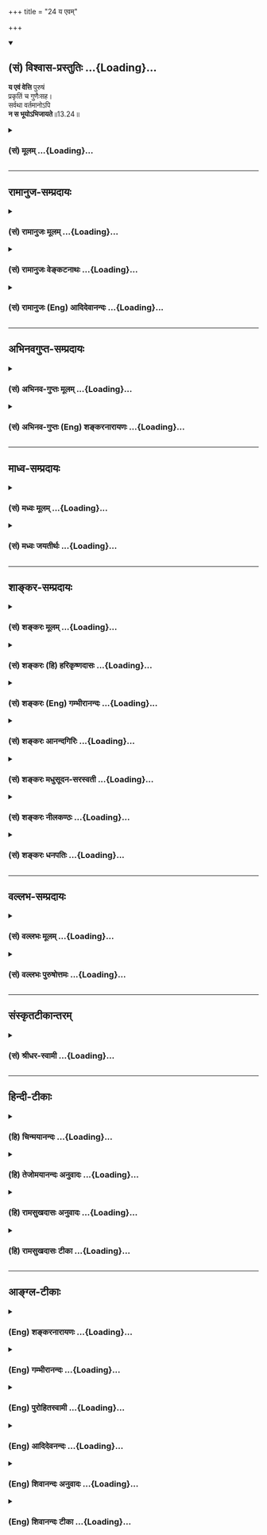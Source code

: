 +++
title = "24 य एवम्"

+++
<div class="js_include" newlevelforh1="2" title="(सं) विश्वास-प्रस्तुतिः" unfilled url="/purANam_vaiShNavam/mahAbhAratam/06-bhIShma-parva/03-bhagavad-gItA-parva/saMskRtam/vishvAsa-prastutiH/13_xetra-xetrajna-yogaH/24_ya_evam.md">
<details open><summary><h2>(सं) विश्वास-प्रस्तुतिः ...{Loading}...</h2></summary>

**य एवं वेत्ति** पुरुषं  
प्रकृतिं च गुणैःसह।  
सर्वथा वर्तमानोऽपि  
**न स भूयोऽभिजायते**॥13.24॥
</details>
</div>
<div class="js_include collapsed" newlevelforh1="3" title="(सं) मूलम्" unfilled url="/purANam_vaiShNavam/mahAbhAratam/06-bhIShma-parva/03-bhagavad-gItA-parva/saMskRtam/mUlam/13_xetra-xetrajna-yogaH/24_ya_evam.md">
<details><summary><h3>(सं) मूलम् ...{Loading}...</h3></summary>

य एवं वेत्ति पुरुषं प्रकृतिं च गुणैःसह।  
सर्वथा वर्तमानोऽपि न स भूयोऽभिजायते।।13.24।।
</details>
</div>


_________________
## रामानुज-सम्प्रदायः
<div class="js_include collapsed" newlevelforh1="3" title="(सं) रामानुजः मूलम्" unfilled url="/purANam_vaiShNavam/mahAbhAratam/06-bhIShma-parva/03-bhagavad-gItA-parva/saMskRtam/rAmAnujaH/mUlam/13_xetra-xetrajna-yogaH/24_ya_evam.md">
<details><summary><h3>(सं) रामानुजः मूलम् ...{Loading}...</h3></summary>

।।13.23।।**एनम्** उक्तस्वभावं **पुरुषम्** उक्तस्वभावां **च प्रकृतिं**
वक्ष्यमाणस्वभावयुक्तैः सत्त्वादिभिः **गुणैः सह यो वेत्ति** यथावद्
विवेकेन जानाति **स सर्वथा** देवमनुष्यादिदेहेषु अतिमात्रक्लिष्टप्रकारेण
**वर्तमानः अपि न भूयः अभिजायते** न भूयः प्रकृत्या संसर्गमर्हति;
अपरिच्छिन्नज्ञानलक्षणम्; अपहतपाप्मानम् आत्मानं तद्देहावसानसमये
प्राप्नोति इत्यर्थः।

</details>
</div>
<div class="js_include collapsed" newlevelforh1="3" title="(सं) रामानुजः वेङ्कटनाथः" unfilled url="/purANam_vaiShNavam/mahAbhAratam/06-bhIShma-parva/03-bhagavad-gItA-parva/saMskRtam/rAmAnujaH/venkaTanAthaH/13_xetra-xetrajna-yogaH/24_ya_evam.md">
<details><summary><h3>(सं) रामानुजः वेङ्कटनाथः ...{Loading}...</h3></summary>

  
  
।।13.24।। अथ विवेकानुसन्धानप्रकारं वक्तुं तत्रात्यादराय तत्फलं प्रथमं
प्रदर्श्यतेय एनमिति श्लोकेन। अन्वादेशः
प्रागुक्तविविक्ताकारपरामर्शीत्याहउक्तस्वभावमिति। प्रकृतेरपि
प्रागेवोक्तत्वात्एनाम् इति विपरिणामःउक्तस्वभावामित्युक्तः। गुणानां तु
प्राक्प्रदर्शनमात्रम् प्रपञ्चनं तु चतुर्दशाध्याय
इत्यभिप्रायेणाहवक्ष्यमाणस्वभावयुक्तैरिति। प्रकृतिपुरुषयोरेव
प्रधानत्वाद्गुणानां चाप्रधानत्वात्गुणैः सहेत्युक्तम्। पुरुषस्य प्रकृत्या
समुच्चित्य सहनिर्देशेऽपि गुणशब्दोऽत्र
पूर्वोत्तरप्रपञ्चितप्रकृतिगुणमात्रविषय इति
ज्ञापनायसत्त्वादिभिरित्युक्तम्। प्रकृतितद्गुणसहितवेदनमशुद्धवेदनं
स्यादिति शङ्कायांएनं वेत्ति इत्यनेनाभिप्रेतमाहयथावद्विवेकेन जानातीति।
उच्छास्त्रप्रवृत्तित्वशङ्काव्युदासायसर्वथा इत्यनेन
नानाविधदेहसंसर्गप्रयुक्तो योगविरोधिविचित्रक्लेशान्वयो विवक्षित
इत्यभिप्रायेणाहदेवमनुष्यादीति। एतदुक्तं भवति -- तत्त्वविदः
प्रारब्धकर्मवशात्तदानीन्तनक्लेशानुभवेऽपि नेतरपुरुषसाधर्म्येण
जन्मान्तरमनुमातुं शक्यमिति। अपिशब्दादक्लिष्टवृत्तिषु कैमुत्यं सूचितम्। न
जायते म्रियते \[कठो.1।2।18\] इत्यनेनैव आत्मस्वरूपस्य **जन्म** उक्तः
अतोऽत्र तत्प्रसङ्गाभावात्तत्र भूयश्शब्दानन्वयाच्च सदसद्योनिजन्मसु
\[13।22\] इति प्रसक्तदेहसंसर्गलक्षणजनिरेव निषिध्यत इत्यभिप्रायेणाहन भूयः
प्रकृत्या संसर्गमर्हतीति। प्रलयाद्यवस्थासु विनष्टदेहस्य देहानन्तरमेव
देहसम्बन्धलक्षणजन्यभावेऽपि पुनर्देहसम्बन्धयोग्यताऽस्ति; अस्य तु
ज्ञानाग्निदग्धकर्मत्वात् साऽपि नास्तीत्यभिप्रायेणार्हतिशब्दः। अनर्हतामेव
व्यञ्जयन्
पुनर्भवादिरूपानिष्टनिवृत्तेरर्थादिष्टप्राप्तिपर्यन्ततामाहअपरिच्छिन्नेति।
अज्ञानस्य कर्मणश्च निश्शेषविनाशात् नहि
देहसम्बन्धयोग्यतेत्यभिप्रायेणअपरिच्छिन्नज्ञानलक्षणमपहतपाप्मानमिति
विशेषणद्वयम्। भूयश्शब्दाभिप्रेतमाहतद्देहावसानसमय इति।  
  

</details>
</div>
<div class="js_include collapsed" newlevelforh1="3" title="(सं) रामानुजः (Eng) आदिदेवानन्दः" unfilled url="/purANam_vaiShNavam/mahAbhAratam/06-bhIShma-parva/03-bhagavad-gItA-parva/saMskRtam/rAmAnujaH/english/AdidevAnandaH/13_xetra-xetrajna-yogaH/24_ya_evam.md">
<details><summary><h3>(सं) रामानुजः (Eng) आदिदेवानन्दः ...{Loading}...</h3></summary>

13.24 He who 'understands', namely, knows truly with discrimination, the
self to be thus, and also the Prakrti as having the aforesaid nature
along with Sattva and other Gunas, whose nature will be later examined,
is never born again, i.e., is never rorn conjointly with Prakrti again
in 'whatever state he may be placed,' i.e., in whatever painful
condition he may be placed in the bodies of divinities, men etc. The
meaning is that at the time when the body ceases to exist, the self will
attain the purified state characterised by boundless knowledge devoid of
evil.

</details>
</div>


_________________
## अभिनवगुप्त-सम्प्रदायः
<div class="js_include collapsed" newlevelforh1="3" title="(सं) अभिनव-गुप्तः मूलम्" unfilled url="/purANam_vaiShNavam/mahAbhAratam/06-bhIShma-parva/03-bhagavad-gItA-parva/saMskRtam/abhinava-guptaH/mUlam/13_xetra-xetrajna-yogaH/24_ya_evam.md">
<details><summary><h3>(सं) अभिनव-गुप्तः मूलम् ...{Loading}...</h3></summary>

।।13.24।। तथा चाह --,य एवमिति। एवम् अनेन सर्वाभेदरूपेण ब्रह्मदर्शनेन यो
योगी प्रकृतिं पुरुषं गुणांश्च तद्विकारान् जानाति; सर्वेण प्रकारेण यथा
तथा वर्तमानोऽपि स +++(S; omit सः)+++ मुक्त एवेत्यर्थः।

</details>
</div>
<div class="js_include collapsed" newlevelforh1="3" title="(सं) अभिनव-गुप्तः (Eng) शङ्करनारायणः" unfilled url="/purANam_vaiShNavam/mahAbhAratam/06-bhIShma-parva/03-bhagavad-gItA-parva/saMskRtam/abhinava-guptaH/english/shankaranArAyaNaH/13_xetra-xetrajna-yogaH/24_ya_evam.md">
<details><summary><h3>(सं) अभिनव-गुप्तः (Eng) शङ्करनारायणः ...{Loading}...</h3></summary>

13.24 Ya evam etc. a men of Yoga who knows the Material Cause, the Soul,
the Strands and their modifications in this manner i.e., by means of
this above mentioned Brahman-perception which is in the form 'All are
identical with It' - he is certainly emancipated eventhough he behaves
in different ways i.e., in whatever manner \[he chooses\].

</details>
</div>


_________________
## माध्व-सम्प्रदायः
<div class="js_include collapsed" newlevelforh1="3" title="(सं) मध्वः मूलम्" unfilled url="/purANam_vaiShNavam/mahAbhAratam/06-bhIShma-parva/03-bhagavad-gItA-parva/saMskRtam/madhvaH/mUlam/13_xetra-xetrajna-yogaH/24_ya_evam.md">
<details><summary><h3>(सं) मध्वः मूलम् ...{Loading}...</h3></summary>

।।13.24।। Sri Madhvacharya did not comment on this sloka.

</details>
</div>
<div class="js_include collapsed" newlevelforh1="3" title="(सं) मध्वः जयतीर्थः" unfilled url="/purANam_vaiShNavam/mahAbhAratam/06-bhIShma-parva/03-bhagavad-gItA-parva/saMskRtam/madhvaH/jayatIrthaH/13_xetra-xetrajna-yogaH/24_ya_evam.md">
<details><summary><h3>(सं) मध्वः जयतीर्थः ...{Loading}...</h3></summary>

।।13.24।। Sri Jayatirtha did not comment on this sloka.

</details>
</div>


_________________
## शाङ्कर-सम्प्रदायः
<div class="js_include collapsed" newlevelforh1="3" title="(सं) शङ्करः मूलम्" unfilled url="/purANam_vaiShNavam/mahAbhAratam/06-bhIShma-parva/03-bhagavad-gItA-parva/saMskRtam/shankaraH/mUlam/13_xetra-xetrajna-yogaH/24_ya_evam.md">
<details><summary><h3>(सं) शङ्करः मूलम् ...{Loading}...</h3></summary>

।।13.24।। --,**यः एवं** यथोक्तप्रकारेण **वेत्ति पुरुषं** साक्षात् अहमिति
**प्रकृतिं च** यथोक्ताम् अविद्यालक्षणां **गुणैः** स्वविकारैः **सह**
निवर्तिताम् अभावम् आपादितां विद्यया; **सर्वथा** सर्वप्रकारेण
**वर्तमानोऽपि सः भूयः** पुनः पतिते अस्मिन् विद्वच्छरीरे देहान्तराय **न
अभिजायते** न उत्पद्यते; देहान्तरं न गृह्णाति इत्यर्थः। अपिशब्दात् किमु
वक्तव्यं स्ववृत्तस्थो न जायते इति अभिप्रायः।।  
  
ननु; यद्यपि ज्ञानोत्पत्त्यनन्तरं पुनर्जन्माभाव उक्तः; तथापि प्राक्
ज्ञानोत्पत्तेः कृतानां कर्मणाम् उत्तरकालभाविनां च; यानि च
अतिक्रान्तानेकजन्मकृतानि तेषां च; फलमदत्त्वा नाशो न युक्त इति; स्युः
त्रीणि जन्मानि; कृतविप्रणाशो हि न युक्त इति; यथा फले प्रवृत्तानाम्
आरब्धजन्मनां कर्मणाम्। न च कर्मणां विशेषः अवगम्यते। तस्मात्
त्रिप्रकाराण्यपि कर्माणि त्रीणि जन्मानि आरभेरन् संहतानि वा सर्वाणि एकं
जन्म आरभेरन्। अन्यथा कृतविनाशे सति सर्वत्र अनाश्वासप्रसङ्गः;
शास्त्रानर्थक्यं च स्यात्। इत्यतः इदमयुक्तमुक्तम् न स भूयोऽभिजायते इति।
न क्षीयन्ते चास्य कर्माणि (मु0 उ₀ 2।2।8) ब्रह्म वेद ब्रह्मैव भवति (मु0
उ₀ 3।2।9) तस्य तावदेव चिरम् (छा0 उ₀ 6।14।2) इषीकातूलवत् सर्वाणि कर्माणि
प्रदूयन्ते (छा0 उ₀ 5।24।3) इत्यादिश्रुतिशतेभ्यः उक्तो विदुषः
सर्वकर्मदाहः। इहापि च उक्तः यथैधांसि इत्यादिना सर्वकर्मदाहः; वक्ष्यति च।
उपपत्तेश्च -- अविद्याकामक्लेशबीजनिमित्तानि हि कर्माणि जन्मान्तराङ्कुरम्
आरभन्ते इहापि च साहंकाराभिसंधीनि कर्माणि फलारम्भकाणि; न इतराणि इति तत्र
तत्र भगवता उक्तम्। बीजान्यग्न्युपदग्धानि न रोहन्ति यथा पुनः।
ज्ञानदग्धैस्तथा क्लेशैर्नात्मा संपद्यते पुनः इति च। अस्तु तावत्
ज्ञानोत्पत्त्युत्तरकालकृतानां कर्मणां ज्ञानेन दाहः ज्ञानसहभावित्वात्। न
तु इह जन्मनि ज्ञानोत्पत्तेः प्राक् कृतानां कर्मणां अतीतजन्मकृतानां च
दाहः युक्तः। न सर्वकर्माणि इति विशेषणात्। ज्ञानोत्तरकालभाविनामेव
सर्वकर्मणाम् इति चेत्; न संकोचे कारणानुपपत्तेः। यत्तु उक्तम् यथा
वर्तमानजन्मारम्भकाणि कर्माणि न क्षीयन्ते फलदानाय प्रवृत्तान्येव सत्यपि
ज्ञाने; तथा अनारब्धफलानामपि कर्मणां क्षयो न युक्तः इति; तत् असत्। कथम्
तेषां मुक्तेषुवत् प्रवृत्तफलत्वात्। यथा पूर्वं लक्ष्यवेधाय मुक्तः इषुः
धनुषः लक्ष्यवेधोत्तरकालमपि आरब्धवेगक्षयात् पतनेनैव निवर्तते; एवं
शरीरारम्भकं कर्म शरीरस्थितिप्रयोजने निवृत्तेऽपि; आ संस्कारवेगक्षयात्
पूर्ववत् वर्तते एव। यथा स एव इषुः प्रवृत्तिनिमित्तानारब्धवेगस्तु अमुक्तो
धनुषि प्रयुक्तोऽपि उपसंह्रियते; तथा अनारब्धफलानि कर्माणि
स्वाश्रयस्थान्येव ज्ञानेन निर्बीजीक्रियन्ते इति; पतिते अस्मिन्
विद्वच्छरीरे न स भूयोऽभिजायते इति युक्तमेव उक्तमिति सिद्धम्।। अत्र
आत्मदर्शने उपायविकल्पाः इमे ध्यानादयः उच्यन्ते --,

</details>
</div>
<div class="js_include collapsed" newlevelforh1="3" title="(सं) शङ्करः (हि) हरिकृष्णदासः" unfilled url="/purANam_vaiShNavam/mahAbhAratam/06-bhIShma-parva/03-bhagavad-gItA-parva/saMskRtam/shankaraH/hindI/harikRShNadAsaH/13_xetra-xetrajna-yogaH/24_ya_evam.md">
<details><summary><h3>(सं) शङ्करः (हि) हरिकृष्णदासः ...{Loading}...</h3></summary>

।।13.24।। इस प्रकार उस उपर्युक्त लक्षणोंसे युक्त आत्माको --, उस पुरुषको
जो मनुष्य उपर्युक्त प्रकारसे अर्थात् साक्षात् आत्मभावसे कि यही मैं हूँ
इस प्रकार जानता है और उपर्युक्त अविद्यारूप प्रकृतिको भी; अपने विकाररूप
गुणोंके सहित; विद्याद्वारा निवृत्त की हुई -- अभावको प्राप्त की हुई जानता
है। वह सब प्रकारसे बर्तता हुआ भी; इस विद्वत्शरीरके नाश होनेपर फिर दूसरे
शरीरमें जन्म नहीं लेता अर्थात् दूसरे शरीरको ग्रहण नहीं करता। अपि शब्दसे
यह अभिप्राय है कि अपने वर्णाश्रमधर्मके अनुकूल बर्तनेवाला पुनः उत्पन्न
नहीं होता; इसमें तो कहना ही क्या है पू₀ -- यद्यपि ज्ञान उत्पन्न होनेके
पश्चात् पुनर्जन्मका अभाव बतलाया गया है; तथापि ज्ञान उत्पन्न होनेसे पहले
किये हुए; ज्ञानोत्पत्तिके पश्चात् किये जानेवाले और अनेक भूतपूर्व
जन्मोंमें किये हुए जो कर्म हैं; फल प्रदान किये बिना उनका नाश मानना
युक्तियुक्त नहीं है; अतः ( ज्ञान प्राप्त होनेके बाद भी ) तीन जन्म और
होने चाहिये। अभिप्राय यह है कि सभी कर्म समान हैं; उनमें कोई भेद प्रतीत
नहीं होता; अतः फल देनेके लिये प्रवृत्त हुए जन्मारम्भ करनेवाले प्रारब्ध
कर्मोंके समान ही किये हुए अन्य कर्मोंका भी ( बिना फल दिये ) नाश ( मानना
) उचित नहीं; सुतरां तीनों प्रकारके कर्म तीन जन्मोंका आरम्भ करेंगे अथवा
सब मिलकर एक जन्मका ही आरम्भ करेंगे ( ऐसा मानना चाहिये )। नहीं तो किये
हुए कर्मोंका ( बिना फल दिये ) नाश माननेसे; सर्वत्र अविश्वासका प्रसंग आ
जायगा और शास्त्रकी व्यर्थता सिद्ध हो जायगी। अतः यह कहना कि वह फिर जन्म
नहीं लेता ठीक नहीं है। उ₀ -- यह बात नहीं क्योंकि इसके समस्त कर्म क्षय हो
जाते हैं ब्रह्मको जाननेवाला ब्रह्म ही हो जाता है उसके ( मोक्षमें )
तभीतककी देर है अग्निमें तृणके अग्रभागकी भाँति उसके समस्त कर्म भस्म हो
जाते हैं इत्यादि सैकड़ों श्रुतियोंद्वारा विद्वान्के सब कर्मोंका दाह होना
कहा गया है। यहाँ गीताशास्त्रमें भी यथैधांसि इत्यादि श्लोकमें समस्त
कर्मोंका दाह कहा गया है और आगे भी कहेंगे। युक्तिसे भी यही बात सिद्ध होती
है क्योंकि अविद्या; कामना आदि क्लेशरूप बीजोंसे युक्त हुए ही कारणरूप कर्म
अन्य जन्मरूप अंकुरका आरम्भ किया करते हैं। यहाँ गीताशास्त्रमें भी
भगवान्ने जगहजगह कहा है कि अहंकार और फलाकाङ्क्षायुक्त कर्म ही फलका आरम्भ
करनेवाले होते हैं; अन्य नहीं। तथा जैसे अग्निमें दग्ध हुए बीज फिर नहीं
उगते; वैसे ही ज्ञानसे दग्ध हुए क्लेशोंद्वारा आत्मा पुनः शरीर,ग्रहण नहीं
करता ऐसा भी ( शास्त्रोंका वचन है )। पू₀ -- ज्ञान होनेके पश्चात् किये हुए
कर्मोंका ज्ञानद्वारा दाह हो सकता है क्योंकि वे ज्ञानके साथ होते हैं।
परंतु इस जन्ममें ज्ञान उत्पन्न होनेसे पहले किये हुए और भूतपूर्व अनेक
जन्मोंमें किये हुए कर्मोंका; ज्ञानद्वारा नाश मानना उचित नहीं। उ₀ -- यह
कहना ठीक नहीं क्योंकि सारे कर्म ( दग्ध हो जाते हैं ) ऐसा विशेषण दिया गया
है। पू₀ -- यदि ऐसा मानें कि ज्ञानके पश्चात् होनेवाले सब कर्मोंका ही (
ज्ञानद्वारा दाह होता है तो ) उ₀ -- यह बात नहीं है। क्योंकि ( इस प्रकारके
) संकोचका ( कोई ) कारण नहीं सिद्ध होता। तुमने जो कहा कि जैसे ज्ञान हो
जानेपर भी; वर्तमान जन्मका आरम्भ करनेवाले; फल देनेके लिये प्रवृत्त हुए
प्रारब्धकर्म नष्ट नहीं होते; वैसे ही जिनका फल आरम्भ नहीं हुआ है; उन
कर्मोंका भी नाश ( मानना ) युक्तियुक्त नहीं है; सो ऐसा कहना भी ठीक नहीं।
क्योंकि वे प्रारब्ध कर्म छोड़े हुए बाणकी भाँति फल देनेके लिये प्रवृत्त
हो चुके हैं; इसलिये ( उनका फल अवश्य होता है; पर अन्यका नहीं )। जैसे पहले
लक्ष्यका वेध करनेके लिये धनुषसे छोड़ा हुआ बाण; लक्ष्यवेध हो जानेके
पश्चात् ही आरम्भ हुए वेगका नाश होनेपर गिरकर ही शान्त होता है; वैसे ही
शरीरका आरम्भ करनेवाले प्रारब्ध कर्म भी; शरीरस्थितिरूप प्रयोजनके निवृत्त
हो जानेपर भी; जबतक संस्कारोंका वेग क्षय नहीं हो जाता; तबतक पहलेकी भाँति
बर्तते ही रहते हैं। वही बाण; जिसका प्रवृत्तिके लिये वेग आरम्भ नहीं हुआ
है -- जो छोड़ा नहीं गया है; यदि धनुषपर चढ़ा भी लिया गया हो तो भी उसको
रोका जा सकता है; वैसे ही जिन कर्मोंके फलका आरम्भ नहीं हुआ है; वे अपने
आश्रयमें स्थित हुए ही ज्ञानद्वारा निर्बीज किये जा सकते हैं। अतः इस
विद्वत्शरीरके गिरनेके पीछे वह फिर उत्पन्न नहीं होता यह कहना उचित ही है;
यह बात सिद्ध हुई।

</details>
</div>
<div class="js_include collapsed" newlevelforh1="3" title="(सं) शङ्करः (Eng) गम्भीरानन्दः" unfilled url="/purANam_vaiShNavam/mahAbhAratam/06-bhIShma-parva/03-bhagavad-gItA-parva/saMskRtam/shankaraH/english/gambhIrAnandaH/13_xetra-xetrajna-yogaH/24_ya_evam.md">
<details><summary><h3>(सं) शङ्करः (Eng) गम्भीरानन्दः ...{Loading}...</h3></summary>

13.24 Sah yah, he who; vetti, knows, in the manner described; the
purusam, Person, that Self possessed of the characteristics stated
above, as 'I myself (am That)'; and knows prakrtim, Nature as described
above, which is characterized as ignorance; to have been eradicated by
Knowledge, saha, along with; gunaih, the alities which are its
modifications; na abhijayate, will not be born; bhuyah, again-after the
fall of this body of the man of realization, he does not become born
again for (taking) another body, i.e. he does not take up another body;
sarvatha api, in whatever way; vartamanah, he may live. From the word
api it is understood that, it goes without saying that one who is firm
in his own duty is not rorn. Objection: Though it has been said that
there is absence of rirth after the dawn of Knowledge, still is not
illogical that actions done (in the present life) before the rise of
Knowledge and those done subseently, as also those done in the many past
lives, should be destroyed without yielding their results; Hence there
should be three births! For destruction of acired merit is not logical,
to the same extent as actions that have produced the present birth and
are yielding their proper results (cannot be destroyed). Besides, it is
not understood that actions have distinctions \[Since all actions arise
from ignorance, they are on the same level so far so they are opposed to
Knowledge; i.e., there can be no such distinction among actions as
'those which have started yielding results' and 'those that have
not'.\]. Therefore, the actions of the three kinds, without exception,
will produce three births or they all collectively will produce one
birth. Otherwise, if the acired merits become destroyed, it will lead to
loss of faith everywhere as well as to the purposelessness of
scriptures. Therefore it has been illogical to say, 'he will not be born
again.' Reply: No, for the burning away of all the actions of the man of
knowledge has been stated in hundreds of Upanisadic texts such as: 'And
all one's actions become dissipated' (Mu. 2.2.8); 'Anyone who knows
(that supreme) Brahman, becomes Brahman' (op. cit. 3.2.9); 'For him the
delay is for so long only (as he does not become freed)' (Ch. 6.14.2);
'As the fibres at the tip of a blade of reed (become completely
burnt৷৷.,' so) all actions 'get completely burnt' (op. cit. 5.24.3).
Here too the burning of all actions has been stated in, 'as a blazing
fire reduces pieces of wood to ashes,৷৷.'etc. (4.37), and He will also
say so (later) \[See 18.66: 'I shall free you from all sins,'
etc.-Tr.\]. This accords with reason also. Verily, actions, which arise
from the seed of evils \[Klesas, evils-see note under 8.19-Tr.\] like
ignorance and desires, germinate the sprout of rirth. Here also it has
been said by the Lord in various places that actions which are
associated with egoism and desire for results bear fruits, not the
others. And there is also the verse: 'As seeds burnt by fire do not
germinate, so also the Self does not acire another body due to evils
that have been burnt by Knowledge (cf. Mbh. Va. 199. 107). Objection: It
may be granted for the present that actions performed after the rise of
Knowledge are burnt by Knowledge, since they coexist with Knowledge. But
the burning away of actions done in this life prior to the rise of
Knowledge and those done in the many past lives is not reasonable.
Reply: No, because of the alification, 'all actions' (4.37). Objection:
May it not be that 'all actions' means those that are undertaken after
Illumination; Reply: No, for there is no reason for the restriction (of
the meaning). On the other hand, as for the statement, 'just as actions
that have produced the present birth and are already active in producing
their results do not get dissipated even after Illumination, similarly
it is not reasonable that actions which have not commenced producing
their results should get dissipated,'-that is wrong. Objection: Why;
Reply: Since they have already begun producing results, like an arrow
that has been shot: As an arrow, freed earlier from a bow for hitting a
target, even after piercing through the target comes to a stop only
after falling down as a result of the dissipation of its initial
momentum, similarly, actions that produced the (present) body verily
continue, even after fulfilling the purpose of maintaining the body, to
exist as before until the dissipation of their inherent tendencies. But,
as that very arrow, when it has not acired the momentum, needed for
action, when it has not been shot even though fixed on the bow, can be
withdrawn, similarly, actions which have not begun yielding their
results may be rendered unproductive by Knowledge, even while existing
in their receptacle. \[The internal organ bearing the reflection of
Consciousness.\] Hence, it is established that , it has been reasonable
to state that on the fall of the present body of an enlightened person,
'He is not born again.' Here are being presented these meditation etc.
which are the alternative means for the realization of the Self:

</details>
</div>
<div class="js_include collapsed" newlevelforh1="3" title="(सं) शङ्करः आनन्दगिरिः" unfilled url="/purANam_vaiShNavam/mahAbhAratam/06-bhIShma-parva/03-bhagavad-gItA-parva/saMskRtam/shankaraH/AnandagiriH/13_xetra-xetrajna-yogaH/24_ya_evam.md">
<details><summary><h3>(सं) शङ्करः आनन्दगिरिः ...{Loading}...</h3></summary>

।।13.23।। यथोक्तप्रकारेण जीवेश्वरादिसर्वकल्पनाधिष्ठानत्वेनेत्यर्थः।
साक्षादपरोक्षत्वेनेति यावत्। यथोक्तामनाद्यनिर्वाच्यां
सर्वानर्थोपाधिभूतामित्यर्थः। विद्यया प्रागुक्तैकत्वगोचरया
प्रकृतिमविद्यारूपां सकार्यामभावमापादितां यो वेत्तीति संबन्धः।
सर्वप्रकारेण विहितेन निषिद्धेन चेत्यर्थः। पुनर्नकारोऽन्वयार्थः।
निपातसूचितं न्यायमाह -- **अपीति।** न स भूयोऽभिजायत इत्युक्तमाक्षिपति --
**नन्विति।** ज्ञानोत्पत्त्यनन्तरं
जन्माभावस्योक्तत्वात्पुनर्देहारम्भमुपेत्य नाक्षेपः स्यादित्याशङ्क्याह --
**यद्यपीति।** तथापि स्युस्त्रीणि जन्मानीति संबन्धः। वर्तमानदेहे
ज्ञानात्पूर्वोत्तरकालानां कर्मणां फलमदत्त्वा
नाशायोगाज्जन्मद्वयमावश्यकमतीतानेकदेहेष्वपि,कृतकर्मणांनाभुक्तं क्षीयते
कर्म इत्येव स्मृतेरदत्त्वा फलमनाशादस्ति तृतीयमपि जन्मेत्याह --
**प्रागिति।** फलदानं विनापि कर्मनाशे दोषमाह -- **कृतेति।** न युक्त इति
कृत्वा फलमदत्त्वा कर्मनाशो नेति शेषः। विमतानि कर्माणि फलमदत्त्वा न
क्षीयन्ते वैदिककर्मत्वादारब्धकर्मवदिति मत्वाह -- **यथेति।** नाशो न
ज्ञानादिति शेषः। नन्वनारब्धकर्मणां ज्ञानान्नाशो
युक्तोऽप्रवृत्तफलवत्त्वादारब्धकर्मणां तु प्रवृत्तफलवत्त्वेन बलवत्त्वान्न
ज्ञानात्तन्निवृत्तिरित्याह -- **नचेति।** अज्ञानोत्थत्वेन
ज्ञानविरोधित्वाविशेषात्प्रवृत्ताप्रवृत्तफलत्वमनुपयुक्तमिति भावः। कर्मणां
फलमदत्त्वा नाशाभावे फलितमाह -- **तस्मादिति।** ननु कर्मणां
बहुत्वात्तत्फलेषु जन्मसु कुतस्त्रित्वमारम्भकर्मणां त्रिप्रकारत्वादिति
चेन्नानारब्धत्वेनैकप्रकारकत्वसंभवात्तत्राह -- **संहतानीति।** नास्ति
ज्ञानस्यैकान्तिकफलत्वमिति शेषः। उक्तकर्मणां जन्मानारम्भकत्वे प्रागुक्तं
दोषमनुभाष्यं तस्यातिप्रसञ्जकत्वमाह -- **अन्यथेति।**
सर्वत्रेत्यारब्धकर्मस्वपीति यावत्। फलजनकत्वानिश्चयोऽनाश्वासः। कर्मणां
जन्मानारम्भकत्वे कर्मकाण्डानर्थक्यं दोषान्तरमाह -- **शास्त्रेति।**
अनारब्धकर्मणां सत्यपि ज्ञाने जन्मान्तरारम्भकत्वध्रौव्ये फलितमाह --
**इत्यत इति।** श्रुत्यवष्टम्भेन परिहरति -- **नेत्यादिना।**
ज्ञानादनारब्धकर्मदाहे भगवतोऽपि संमतिमाह -- **इहापीति।**
ज्ञानाधीनसर्वकर्मदाहे सर्वधर्मान्परित्यज्येति वाक्यशेषोऽपि
प्रमाणीभवतीत्याह -- **वक्ष्यति चेति।** ज्ञानादनारब्धाशेषकर्मक्षये
युक्तिरपि वक्तुं शक्येत्याह -- **उपपत्तेश्चेति।** तामेव विवृणोति --
**अविद्येति।** अज्ञस्याविद्यास्मितारागद्वेषाभिनिवेशाख्यक्लेशात्मकानि
सर्वानर्थबीजानि तानि निमित्तीकृत्य यानि धर्माधर्मकर्माणि तानि
जन्मान्तरारम्भकाणि यानि तु विदुषो विद्यादग्धक्लेशबीजस्य
प्रतिभासमात्रशरीराणि कर्माणि न तानि शरीरारम्भकाणि
दग्धपटवदर्थक्रियासामर्थ्याभावादित्यर्थः। प्रतीतिमात्रदेहानां
कर्माभासानां न फलारम्भकतेत्यस्मिन्नर्थे भगवतोऽपि संमतिमाह --
**इहापीति।** तत्त्वज्ञानादूर्ध्वं प्रातीतिकक्लेशानां कर्मद्वारा
देहानारम्भकत्वे वाक्यान्तरमपि प्रमाणयति -- **बीजानीति।**
ज्ञानानन्तरभाविकर्मणां ज्ञानेन दाहमङ्गीकरोति -- **अस्त्विति।**
विरोधिग्रस्तानामेवोत्पत्तिरिति हेतुमाह -- **ज्ञानेति।** अस्मिञ्जन्मनि
जन्मान्तरे वा ज्ञानात्पूर्वभाविकर्मणां न ततो दाहो विरोधिनं विना
प्रवृत्तेरित्याह -- **नत्विति।** श्रुतिस्मृतिविरोधान्नैवमिति परिहरति --
**नेत्यादिना।** सर्वशब्दश्रुतेः। संकोचं शङ्कते -- **ज्ञानेति।**
प्रकरणादिसंकोचकाभावान्नैवमित्याह -- **नेति।**
आक्षेपदशायामुक्तमनुमानमनुवदति -- **यत्त्विति।** आभासत्वादिदमसाधकमिति
दूषयति -- **तदसदिति।** व्याप्त्यादिसत्त्वे कथमाभासत्वमिति पृच्छति --
**कथमिति।** प्रवृत्तफलत्वोपाधिना हेतोर्व्याप्तिभङ्गादाभासत्वधीरित्याह --
**तेषामिति।** तदेव प्रपञ्चयति -- **यथेत्यादिना।** धनुषः
सकाशादिषुर्मुक्तो बलवत्प्रतिबन्धकाभावे मध्ये न पतति तथा प्रबलप्रतिबन्धकं
विना प्रवृत्तफलानां कर्मणां भोगादृते न क्षयो नच तत्त्वज्ञानं
तादृक्प्रतिबन्धकमुत्पत्तावेव पूर्वप्रवृत्तेन कर्मणा
प्रतिबद्धशक्तित्वादित्यर्थः। यत्र ज्ञानेनादाह्यत्व तत्र
प्रवृत्तफलत्वमित्यन्वयेऽपि यत्राप्रवृत्तफलत्वं तत्र ज्ञानदाह्यत्वमिति न
व्यतिरेकसिद्धिरित्याशङ्क्याह -- **स एवेति।** प्रवृत्तौ
निमित्तभूतोऽनारब्धो वेगोऽनेनेति विग्रहः। स्वाश्रयस्थानि
साभासान्तःकरणनिष्ठानीति यावत्। विमतानि तत्त्वधीनिमित्तनिवृत्तीनि
तत्कृतकारणनिवृत्तित्वाद्रज्जुसर्पादिवदिति व्यतिरेकसिद्धिरिति भावः।
विदुषो वर्तमानदेहपाते देहहेत्वभावात्तत्वधीरैकान्तिकफलेत्युपसंहरति --
**पतित इति।**

</details>
</div>
<div class="js_include collapsed" newlevelforh1="3" title="(सं) शङ्करः मधुसूदन-सरस्वती" unfilled url="/purANam_vaiShNavam/mahAbhAratam/06-bhIShma-parva/03-bhagavad-gItA-parva/saMskRtam/shankaraH/madhusUdana-sarasvatI/13_xetra-xetrajna-yogaH/24_ya_evam.md">
<details><summary><h3>(सं) शङ्करः मधुसूदन-सरस्वती ...{Loading}...</h3></summary>

।।13.24।। तदेवं स च यो यत्प्रभावश्चेति व्याख्यातं; इदानीं
यज्ज्ञात्वाऽमृतमश्नुत इत्युक्तमुपसंहरति -- य एवमिति। य एवमुक्तेन
प्रकारेण वेत्ति पुरुषमयमहमस्मीति साक्षात्करोति प्रकृतिं चाविद्यां गुणैः
स्वविकारैः सह मिथ्याभूतामात्मविद्यया बाधितां वेत्ति निवृत्ते
ममाज्ञानतत्कार्ये इति स सर्वथा प्रारब्धकर्मवशादिन्द्रवद्विधिमतिक्रम्य
वर्तमानोऽपि भूयो न जायते। पतितेऽस्मिन्विद्वच्छरीरे पुनर्देहग्रहणं न
करोति। अविद्यायां विद्यया नाशितायां तत्कार्यासंभवस्य
बहुधोक्तत्वात्। तदधिगम उत्तरपूर्वाघयोरश्लेषविनाशौ तद्व्यपदेशात् इति
न्यायात्। अपिशब्दाद्विधिमनतिक्रम्य वर्तमानः स्ववृत्तस्थो भूयो न जायत इति
किमु वक्तव्यमित्यभिप्रायः।

</details>
</div>
<div class="js_include collapsed" newlevelforh1="3" title="(सं) शङ्करः नीलकण्ठः" unfilled url="/purANam_vaiShNavam/mahAbhAratam/06-bhIShma-parva/03-bhagavad-gItA-parva/saMskRtam/shankaraH/nIlakaNThaH/13_xetra-xetrajna-yogaH/24_ya_evam.md">
<details><summary><h3>(सं) शङ्करः नीलकण्ठः ...{Loading}...</h3></summary>

।।13.24।। एवं यथोक्तलक्षणात्मज्ञाने फलमाह -- **य एवमिति।** गुणैः
स्वविकारैः सर्वथा विहितेन निषिद्धेन वा कर्मणा वर्तमानोऽपि न स
भूयोऽभिजायते पुनर्जन्म न लभते मुक्तो भवतीत्यर्थः।

</details>
</div>
<div class="js_include collapsed" newlevelforh1="3" title="(सं) शङ्करः धनपतिः" unfilled url="/purANam_vaiShNavam/mahAbhAratam/06-bhIShma-parva/03-bhagavad-gItA-parva/saMskRtam/shankaraH/dhanapatiH/13_xetra-xetrajna-yogaH/24_ya_evam.md">
<details><summary><h3>(सं) शङ्करः धनपतिः ...{Loading}...</h3></summary>

।।13.24।। क्षेत्रज्ञं तापि मां विद्वीत्युपन्यस्तमात्मतत्त्वं
व्याख्यायोपसंहृतमिदानीं शुद्धार्थयोरैक्यरुपात्मतत्त्वस्य प्रागुक्तस्य
ज्ञानं फलोक्त्या स्तौति -- यइति। एवं यथोक्तेन प्रकारेण पुरुषं
जीवेश्वरादिसर्वकल्पनाधिष्ठानं यो वेत्ति उक्तलक्षणः पुरुषोऽहमिति
साक्षाज्जानाति प्रकृतिं चानद्यनिर्वाच्यां सर्वानर्थोपाधिभूतां गुणैः
स्वविकारैः सह प्रागुक्तैकत्वगोचरया विद्यया। ञभावमापादितां यो वेत्तीति
संबन्धः। स सर्वथा वर्णाश्रमधर्मानुल्लङ्घ्य प्रवर्तमानोऽपि भूयः पुनः
पतितेऽस्मिञशरीरे देहान्तराय न जायते नोत्पद्यते। आवर्तमानो जन्मालावनपि
सर्वथा भूयो नाभिजायत इति कल्पना तु भाष्यबहिर्भूता नादर्तव्या। आवर्तमान
इत्याद्युक्तेः फलाभावात्। क्षीयन्ते चास्य कर्माणि तस्मिन्दृष्टे
परावरेब्रह्म वेद ब्रह्मैव भवतितस्य तावदेव चिरं यावन्न
विमोक्ष्येइषीकातूलवच्च सर्वकर्माणि प्रदह्यन्ते;यथैधांसि
समिद्धोऽग्निर्मस्मसात्कुरुतेऽर्जुने। ज्ञानाग्निः सर्वकर्माणि
भस्मसात्कुरुते तथाबीजान्यग्नयुपदग्धानि न रोहन्ति यथा पुनः।
ज्ञानदग्धैस्तथा क्लेशैर्नात्मा संपद्यते
पुनः।। अविद्याकामक्लेशबीजनिमित्तानां फलारम्भकाणां
जन्मान्तराङ्कुरारम्भसामर्थ्यवतां कर्मणां ज्ञानग्मिनोक्तबीजदाहे सति
जन्माङ्करारम्भसामर्थ्य न घटते इति श्रुतिस्मृतियुक्तभिरुक्तम्। विदुषो
जन्माभावमभिप्रेत्य भगवतोक्तं न स भूयोभिजायत इति। एतेन ज्ञानोत्पत्तेः
प्राक्कृतानां कर्मणामुत्तरकालभाविनामति क्रान्तोनेकजन्मकृतानां च
फलमदत्त्वा प्रारब्धकर्मवन्नाशो न युक्तः। नाभूक्तं क्षीयते कर्म
कल्पकोटिशतैरपि इत्यादिवचनात्। तस्मान्त्रिप्रकाराण्यपि कर्माणि त्रीणि
जन्मामि संहतानि वा सर्वाण्येकं जन्मारभेरन्। अन्यथा कृतविप्रणाशे
सर्वत्रानाश्वासप्रशङ्गः शास्त्रानर्थक्यं च स्यादीति शङ्का प्रत्युक्ता।
सर्वकर्माणीति विशेषणात्। सर्वेषां कर्मणां दाहस्य वक्तुं युक्तत्वात्। ननु
ज्ञानोत्पत्त्युत्तरकालकृतानां सर्वकर्मणां ज्ञानसहभावित्वात्तेन दाहोऽस्तु
नत्वन्येषाम्। तथाच न विशेषणवैयर्थ्यमिति चेन्न। संकोचे मानाभावात्।
प्रारब्धकर्मणां
मुक्तेषुवत्प्रवृत्तफलत्वात्तत्साम्यमनारब्धवेगेषुवदन्येषां कर्मणां न
युज्यत इत्यतः पतितेऽस्मिन्विद्वच्छरीरे न स भूयोभिजायत इति
युक्तमेवोक्तमिति सिद्धम्।

</details>
</div>


_________________
## वल्लभ-सम्प्रदायः
<div class="js_include collapsed" newlevelforh1="3" title="(सं) वल्लभः मूलम्" unfilled url="/purANam_vaiShNavam/mahAbhAratam/06-bhIShma-parva/03-bhagavad-gItA-parva/saMskRtam/vallabhaH/mUlam/13_xetra-xetrajna-yogaH/24_ya_evam.md">
<details><summary><h3>(सं) वल्लभः मूलम् ...{Loading}...</h3></summary>

।।13.24।। Sri Vallabhacharya did not comment on this sloka.

</details>
</div>
<div class="js_include collapsed" newlevelforh1="3" title="(सं) वल्लभः पुरुषोत्तमः" unfilled url="/purANam_vaiShNavam/mahAbhAratam/06-bhIShma-parva/03-bhagavad-gItA-parva/saMskRtam/vallabhaH/puruShottamaH/13_xetra-xetrajna-yogaH/24_ya_evam.md">
<details><summary><h3>(सं) वल्लभः पुरुषोत्तमः ...{Loading}...</h3></summary>

  
  
।।13.24।। एवमनूद्यैवंविदः संसाराभावमाह -- य एवमिति। एवं पूर्वोक्तप्रकारेण
यः पुरुषं प्रकृतिं च गुणैः सह भगवद्रूपं वेत्ति जानाति; ज्ञात्वा तथा
सर्वथा वर्तमानोऽपि तथाऽऽचरणशीलो यो भवति; स भूयो नाभिजायते संसारे
नोत्पन्नो भवति। किन्तु मुक्त एव भवतीत्यर्थः।  
  

</details>
</div>


_________________
## संस्कृतटीकान्तरम्
<div class="js_include collapsed" newlevelforh1="3" title="(सं) श्रीधर-स्वामी" unfilled url="/purANam_vaiShNavam/mahAbhAratam/06-bhIShma-parva/03-bhagavad-gItA-parva/saMskRtam/shrIdhara-svAmI/13_xetra-xetrajna-yogaH/24_ya_evam.md">
<details><summary><h3>(सं) श्रीधर-स्वामी ...{Loading}...</h3></summary>

।।13.24।। एवं प्रकृतिपुरुषविवेकज्ञानिनं स्तौति **-- य एवमिति।**
एवमुपद्रष्टृत्वादिरुपेण पुरुषं यो वेत्ति; प्रकृतिं च गुणैः
सुखदुःखादिपरिणामैः सहितां यो वेत्ति; स पुरुषः सर्वथा विधिमतिलङ्घ्य
वर्तमानोऽपि पुनर्नाभिजायते। मुच्यत एवेत्यर्थः।

</details>
</div>


_________________
## हिन्दी-टीकाः
<div class="js_include collapsed" newlevelforh1="3" title="(हि) चिन्मयानन्दः" unfilled url="/purANam_vaiShNavam/mahAbhAratam/06-bhIShma-parva/03-bhagavad-gItA-parva/hindI/chinmayAnandaH/13_xetra-xetrajna-yogaH/24_ya_evam.md">
<details><summary><h3>(हि) चिन्मयानन्दः ...{Loading}...</h3></summary>

।।13.24।। अब तक किये गये विवेचन का सारांश यह है कि पुरुष स्वस्वरूप से
नित्यमुक्त होते हुए भी प्रकृति के साथ तादात्म्य के कारण जीव बनकर संसार
के दुखों को भोगता है। इसी तादात्म्य के कारण उत्पन्न वासनाओं के अनुरूप
विभिन्न योनियों में उसे जन्म लेना पड़ता है। परन्तु; जो साधक साधन सम्पन्न
होकर गुरु के उपदेश से प्रकृति; पुरुष उनके परस्पर सम्बन्ध तथा प्रकृति के
विविध प्रकार के प्रभाव रखने वाले गुणों को तत्त्वत जान लेता है; वही
वास्तव में ज्ञानी पुरुष है; जो सदा के लिए संसार के बन्धनों से मुक्त हो
जाता है। किसी वस्तु को पूर्णत जानने के लिए हमें उससे विलग रहना चाहिए। यदि
हम स्वयं ही किसी परिस्थिति में उलझे हुए हों; तो हम उसका वस्तुनिष्ठ
अध्ययन नहीं कर सकते। अत प्रकृति के विकारों (देहादि) और गुणों (सुखदुखादि)
को जानने के लिए हमें उन सबका द्रष्टा बनकर स्थित होना चाहिए; तभी हम
सर्वाधिष्ठान परमात्मा का साक्षात्कार कर सकते हैं। इस अनन्तस्वरूप ब्रह्म
को अपने आत्मस्वरूप से जानने का अर्थ ही अविद्या को नष्ट करना है। ऐसे
पूर्ण ज्ञानी पुरुष का पुन प्रकृति के साथ मिथ्या तादात्म्य होने के लिए
कोई कारण ही नहीं रह जाता है। इसलिए यहाँ भगवान् कहते हैं कि; सब प्रकार से
रहते हुए भी उसका पुन जन्म नहीं होता है। इसका अभिप्राय यह है कि ज्ञानी
पुरुष जगत् में कर्म करता हुआ भी सामान्य मनुष्यों के समान नईनई वासनाओं को
उत्पन्न करके उनके बन्धन में नहीं आता है क्योंकि उसका अहंकार सर्वथा नष्ट
हो चुका होता है। ब्रह्मवित् ब्रह्म ही बन जाता है और उसके समस्त कर्म नष्ट
हो जाते हैं यह सभी उपनिषदों के द्वारा प्रतिपादित सत्य है। अब; आत्मदर्शन
के लिए अनेक उपाय बताते हैं

</details>
</div>
<div class="js_include collapsed" newlevelforh1="3" title="(हि) तेजोमयानन्दः अनुवादः" unfilled url="/purANam_vaiShNavam/mahAbhAratam/06-bhIShma-parva/03-bhagavad-gItA-parva/hindI/tejomayAnandaH/anuvAdaH/13_xetra-xetrajna-yogaH/24_ya_evam.md">
<details><summary><h3>(हि) तेजोमयानन्दः अनुवादः ...{Loading}...</h3></summary>

।।13.24।। इस प्रकार पुरुष और गुणों के सहित प्रकृति को जो मनुष्य जानता
है, वह सब प्रकार से रहता हुआ (व्यवहार करता हुआ) भी पुनः नहीं जन्मता है।।

</details>
</div>
<div class="js_include collapsed" newlevelforh1="3" title="(हि) रामसुखदासः अनुवादः" unfilled url="/purANam_vaiShNavam/mahAbhAratam/06-bhIShma-parva/03-bhagavad-gItA-parva/hindI/rAmasukhadAsaH/anuvAdaH/13_xetra-xetrajna-yogaH/24_ya_evam.md">
<details><summary><h3>(हि) रामसुखदासः अनुवादः ...{Loading}...</h3></summary>

।।13.24।। इस प्रकार पुरुषको और गुणोंके सहित प्रकृतिको जो मनुष्य अलग-अलग
जानता है, वह सब तरहका बर्ताव करता हुआ भी फिर जन्म नहीं लेता।

</details>
</div>
<div class="js_include collapsed" newlevelforh1="3" title="(हि) रामसुखदासः टीका" unfilled url="/purANam_vaiShNavam/mahAbhAratam/06-bhIShma-parva/03-bhagavad-gItA-parva/hindI/rAmasukhadAsaH/TIkA/13_xetra-xetrajna-yogaH/24_ya_evam.md">
<details><summary><h3>(हि) रामसुखदासः टीका ...{Loading}...</h3></summary>

।।13.24।।***व्याख्या --***  **य एवं वेत्ति ৷৷. न स भूयोऽभिजायते --**
पूर्वश्लोकमें **देहेऽस्मिन् पुरुषः परः** पदोंसे पुरुषको देहसे पर अर्थात्
सम्बन्धरहित कहा है; उसीको यहाँ **एवम्** पदसे कहते हैं कि जो साधक इस तरह
पुरुषको देहसे; प्रकृतिसे पर अर्थात् सम्बन्धरहित जान लेता है तथा विकार;
कार्य; करण; विषय आदि रूपसे जो कुछ भी संसार दीखता है; वह सब प्रकृति और
उसके गुणोंका कार्य है -- ऐसा यथार्थरूपसे जान लेता है; वह फिर वर्ण;
आश्रम; परिस्थिति आदिके अनुसार प्राप्त कर्तव्यकर्मको करता हुआ भी
पुनर्जन्मको प्राप्त नहीं होता। कारण कि जन्म होनेमें गुणोंका सङ्ग ही कारण
है (गीता 13। 21)। यहाँ **सर्वथा वर्तमानोऽपि** पदोंमें निषिद्ध आचरण नहीं
लेना चाहिये क्योंकि जो अपनेको देहके सम्बन्धसे रहित अनुभव करता है और
गुणोंके सहित प्रकृतिको अपनेसे अलग अनुभव करता है; उसमें असत् वस्तुओंकी
कामना पैदा हो ही नहीं सकती। कामना न होनेसे उसके द्वारा निषिद्ध आचरण होना
असम्भव है क्योंकि निषिद्ध आचरणके होनेमें कामना ही हेतु है (गीता 3।
37)। भगवान् यहाँ साधकको अपना वास्तविक स्वरूप जाननेके लिये सावधान करते
हैं; जिससे वह अच्छी प्रकार,जान ले कि स्वरूपमें वस्तुतः कोई भी क्रिया
नहीं है। अतः वह किसी भी क्रियाका कर्ता नहीं है और कर्ता न होनेके कारण वह
भोक्ता भी नहीं होता। साधक जब अपनेआपको अकर्ता जान लेता है; तब उसका
कर्तापनका अभिमान स्वतः नष्ट हो जाता है और उसमें क्रियाकी फलासक्ति भी
नहीं रहती। फिर भी उसके द्वारा शास्त्रविहित क्रियाएँ स्वतः होती रहती हैं।
गुणातीत होनेके कारण वह पुनर्जन्मको प्राप्त नहीं होता।***सम्बन्ध --*** 
पूर्वश्लोकमें भगवान्ने जन्मरहित होनेमें प्रकृतिपुरुषको यथार्थ जानना कारण
बताया। अब यह जिज्ञासा होती है कि क्या जन्ममरणसे रहित होनेका और भी कोई
उपाय है इसपर भगवान् आगेके दो श्लोकोंमें चार साधन बताते हैं।

</details>
</div>


_________________
## आङ्ग्ल-टीकाः
<div class="js_include collapsed" newlevelforh1="3" title="(Eng) शङ्करनारायणः" unfilled url="/purANam_vaiShNavam/mahAbhAratam/06-bhIShma-parva/03-bhagavad-gItA-parva/english/shankaranArAyaNaH/13_xetra-xetrajna-yogaH/24_ya_evam.md">
<details><summary><h3>(Eng) शङ्करनारायणः ...{Loading}...</h3></summary>

13.24. He who knows, in this manner, the Soul and the Material Cause
together with Strands-he is not born again, even though he behaves in
different ways.

</details>
</div>
<div class="js_include collapsed" newlevelforh1="3" title="(Eng) गम्भीरानन्दः" unfilled url="/purANam_vaiShNavam/mahAbhAratam/06-bhIShma-parva/03-bhagavad-gItA-parva/english/gambhIrAnandaH/13_xetra-xetrajna-yogaH/24_ya_evam.md">
<details><summary><h3>(Eng) गम्भीरानन्दः ...{Loading}...</h3></summary>

13.24 He who knows thus the Person and Nature along with the alities
will not be born again, in whatever way he may live.

</details>
</div>
<div class="js_include collapsed" newlevelforh1="3" title="(Eng) पुरोहितस्वामी" unfilled url="/purANam_vaiShNavam/mahAbhAratam/06-bhIShma-parva/03-bhagavad-gItA-parva/english/purohitasvAmI/13_xetra-xetrajna-yogaH/24_ya_evam.md">
<details><summary><h3>(Eng) पुरोहितस्वामी ...{Loading}...</h3></summary>

13.24 He who understands God and Nature along with her qualities,
whatever be his condition in life, he comes not again to earth.

</details>
</div>
<div class="js_include collapsed" newlevelforh1="3" title="(Eng) आदिदेवनन्दः" unfilled url="/purANam_vaiShNavam/mahAbhAratam/06-bhIShma-parva/03-bhagavad-gItA-parva/english/AdidevanandaH/13_xetra-xetrajna-yogaH/24_ya_evam.md">
<details><summary><h3>(Eng) आदिदेवनन्दः ...{Loading}...</h3></summary>

13.24 He who understands the self and the Prakrti thus with the Gunas is
not born again, in whatever state he may be placed.

</details>
</div>
<div class="js_include collapsed" newlevelforh1="3" title="(Eng) शिवानन्दः अनुवादः" unfilled url="/purANam_vaiShNavam/mahAbhAratam/06-bhIShma-parva/03-bhagavad-gItA-parva/english/shivAnandaH/anuvAdaH/13_xetra-xetrajna-yogaH/24_ya_evam.md">
<details><summary><h3>(Eng) शिवानन्दः अनुवादः ...{Loading}...</h3></summary>

13.24 He who thus knows the Spirit and Matter together with the alities,
in whatever condition he may be, he is not born again.

</details>
</div>
<div class="js_include collapsed" newlevelforh1="3" title="(Eng) शिवानन्दः टीका" unfilled url="/purANam_vaiShNavam/mahAbhAratam/06-bhIShma-parva/03-bhagavad-gItA-parva/english/shivAnandaH/TIkA/13_xetra-xetrajna-yogaH/24_ya_evam.md">
<details><summary><h3>(Eng) शिवानन्दः टीका ...{Loading}...</h3></summary>

13.24 यः who; एवम् thus; वेत्ति knows; पुरुषम् Purusha; प्रकृतिम्
Prakriti; च and; गुणैः alities; सह with; सर्वथा in all ways; वर्तमानः
living; अपि also; न not; सः he; भूयः again; अभिजायते is born.Commentary
One who knows the Soul and Nature with its alities; whatever his conduct
may be; frees himself from the cycle of births and deaths. Such is the
advantage he gains from the discriminative knowledge of Spirit and
Matter. He knows that he is eternal and changeless and that all changes
are due to the modifications of Nature on account of its alities. The
self through ignorance identifies itself with the body and suffers
rirth.In whatsoever condition he may be; whether he is engaged in
prescribed or forbidden acts (like Indra who killed the Purohita
Visvarupa and many Sannyasins); he is not born again; because
the,actions (which are the seeds of rirth); of one who knows the Spirit
and Matter; who has gained the knowledge of the Self; are burnt by the
fire of that knowledge. Just as the seeds that are fried in fire do not
sprout again; so also the actions burnt in the fire of knowledge cannot
produce new bodies or further births. In his case they are Karmabhasa
(mere semblance of Karma). They are not effective causes and cannot
produce further births. A burnt cloth cannot serve the purpose of the
cloth.Those actions which are done with egoism and desire (expectation
of fruits) will produce fruits or results. In the case of a wise man;
the seeds of evil; viz.; ignorance; egoism; attachment; etc.; are burnt
by the fire of knowledge. Therefore he cannot have rirths.The Karmas
(Prarabdha) which have already started their operation by producing this
present birth do not perish; notwithstanding the dawn of the knowledge
of the Self. When an arrow is once sent out from a bow at a mark; it
pierces the mark and continues to act till it falls to the ground when
the full force with which it was dischared is exhausted. Even so the
Prarabdha Karma which has given rise to the body continues to act till
the inherent force is fully exhausted; although the sage has attained
Selfrealisation through his body. But he is not in the least affected by
this; because he has no identification with the body; and as he has
identified himelf with Brahman or the Absolute. If a carbuncle or cancer
arises in the body on account of Prarabdha Karma; he will not suffer a
bit as he has risen above bodyconsciousness; and as he stands as a
witness of his body. But a bystander or a spectator wrongly imagines
that the liberated sage is also suffering like an ordinary worldly man.
This is a serious and sad mistake. From the viewpoint of the liberated
sage he has neither body nor Prarabdha Karma.An arrow that is placed
ready on the bow but not discharged with force can be withdrawn.
Similarly; the Karmas which have not begun to generate their fruits or
effects can be neutralised or destroyed by the knowledge of the Self.
Therefore it is proper to say that the liberated sage is not born again.
He will not take another body when the body through which he attained
knowledge perishes. As ignorance; the cause of this body; is destroyed
by the knowledge of the Self; birth; the effect of ignorance; is also
destroyed. As one takes birth through virtuous and vicious actions; a
sage will not take birth as his virtuous and visiouc actions (the whole
Sanchita or accumulated Karmas of his previous births) are destroyed by
the knowledge of the Self. The Karmas done by him after he has attained
Selfrealisation cannot touch him at all as he has neither egoism
(agency) nor desires. (Cf.XIII.32)

</details>
</div>
